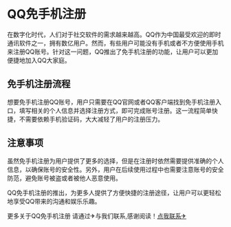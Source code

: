 # QQ免手机注册

在数字化时代，人们对于社交软件的需求越来越高。QQ作为中国最受欢迎的即时通讯软件之一，拥有数亿用户。然而，有些用户可能没有手机或者不方便使用手机来注册QQ账号。针对这一问题，QQ推出了免手机注册的功能，让用户可以更加便捷地加入QQ大家庭。

## 免手机注册流程

想要免手机注册QQ账号，用户只需要在QQ官网或者QQ客户端找到免手机注册入口，填写相关的个人信息并选择注册方式，即可完成账号注册。这一流程简单快捷，不需要依赖手机验证码，大大减轻了用户的注册压力。

## 注意事项

虽然免手机注册为用户提供了更多的选择，但是在注册时依然需要提供准确的个人信息，以确保账号的安全性。另外，用户在后续使用过程中也需要注意账号的安全防范，避免账号被盗或者被他人恶意使用。

QQ免手机注册的推出，为更多人提供了方便快捷的注册途径，让用户可以更轻松地享受QQ带来的沟通和娱乐乐趣。

更多关于QQ免手机注册 请通过✈与我们联系,感谢阅读！[点我联系✈](https://dl.G208.com)